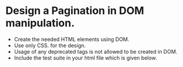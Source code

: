# Design a Pagination in DOM manipulation. 
- Create the needed HTML elements using DOM. 
- Use only CSS. for the design. 
- Usage of any deprecated tags is not allowed to be created in DOM. 
- Include the test suite in your html file which is given below.